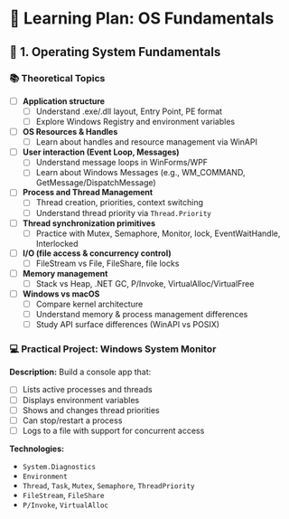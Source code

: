 
# 📘 Learning Plan: OS Fundamentals

## 🔧 1. Operating System Fundamentals

### 📚 Theoretical Topics

- [ ] **Application structure**
  - [ ] Understand .exe/.dll layout, Entry Point, PE format
  - [ ] Explore Windows Registry and environment variables
- [ ] **OS Resources & Handles**
  - [ ] Learn about handles and resource management via WinAPI
- [ ] **User interaction (Event Loop, Messages)**
  - [ ] Understand message loops in WinForms/WPF
  - [ ] Learn about Windows Messages (e.g., WM_COMMAND, GetMessage/DispatchMessage)
- [ ] **Process and Thread Management**
  - [ ] Thread creation, priorities, context switching
  - [ ] Understand thread priority via `Thread.Priority`
- [ ] **Thread synchronization primitives**
  - [ ] Practice with Mutex, Semaphore, Monitor, lock, EventWaitHandle, Interlocked
- [ ] **I/O (file access & concurrency control)**
  - [ ] FileStream vs File, FileShare, file locks
- [ ] **Memory management**
  - [ ] Stack vs Heap, .NET GC, P/Invoke, VirtualAlloc/VirtualFree
- [ ] **Windows vs macOS**
  - [ ] Compare kernel architecture
  - [ ] Understand memory & process management differences
  - [ ] Study API surface differences (WinAPI vs POSIX)

### 💻 Practical Project: Windows System Monitor

**Description:** Build a console app that:
- [ ] Lists active processes and threads
- [ ] Displays environment variables
- [ ] Shows and changes thread priorities
- [ ] Can stop/restart a process
- [ ] Logs to a file with support for concurrent access

**Technologies:**
- `System.Diagnostics`
- `Environment`
- `Thread`, `Task`, `Mutex`, `Semaphore`, `ThreadPriority`
- `FileStream`, `FileShare`
- `P/Invoke`, `VirtualAlloc`